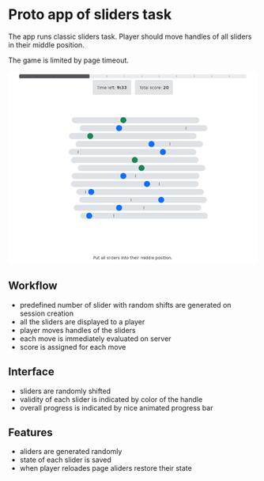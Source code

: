 # Proto app of sliders task

The app runs classic sliders task.
Player should move handles of all sliders in their middle position.

The game is limited by page timeout.

![screenshot](../_screenshots/sliders.png)

## Workflow

- predefined number of slider with random shifts are generated on session creation
- all the sliders are displayed to a player
- player moves handles of the sliders
- each move is immediately evaluated on server
- score is assigned for each move

## Interface

- sliders are randomly shifted
- validity of each slider is indicated by color of the handle
- overall progress is indicated by nice animated progress bar

## Features

- aliders are generated randomly
- state of each slider is saved
- when player reloades page aliders restore their state